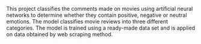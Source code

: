 This project classifies the comments made on movies using artificial neural networks to determine whether they contain positive, negative or neutral emotions. The model classifies movie reviews into three different categories. The model is trained using a ready-made data set and is applied on data obtained by web scraping method.

